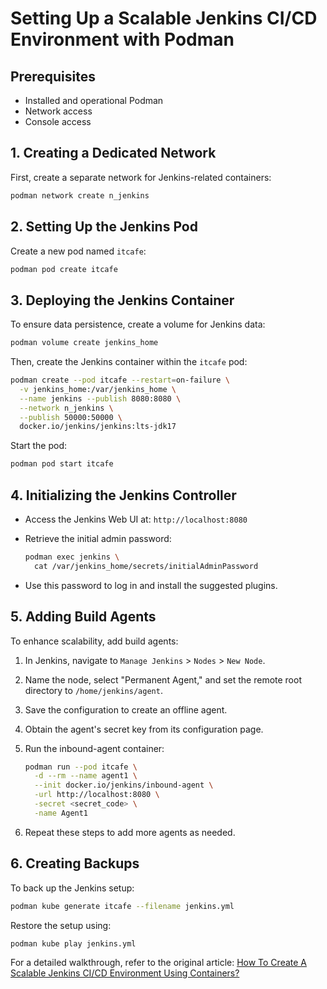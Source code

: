 # Setting Up a Scalable Jenkins CI/CD Environment with Podman

## Prerequisites

- Installed and operational Podman
- Network access
- Console access

## 1. Creating a Dedicated Network

First, create a separate network for Jenkins-related containers:

```sh
podman network create n_jenkins
```

## 2. Setting Up the Jenkins Pod

Create a new pod named `itcafe`:

```sh
podman pod create itcafe
```

## 3. Deploying the Jenkins Container

To ensure data persistence, create a volume for Jenkins data:

```sh
podman volume create jenkins_home
```

Then, create the Jenkins container within the `itcafe` pod:

```sh
podman create --pod itcafe --restart=on-failure \
  -v jenkins_home:/var/jenkins_home \
  --name jenkins --publish 8080:8080 \
  --network n_jenkins \
  --publish 50000:50000 \
  docker.io/jenkins/jenkins:lts-jdk17
```

Start the pod:

```sh
podman pod start itcafe
```

## 4. Initializing the Jenkins Controller

- Access the Jenkins Web UI at: `http://localhost:8080`
- Retrieve the initial admin password:

  ```sh
  podman exec jenkins \
    cat /var/jenkins_home/secrets/initialAdminPassword
  ```

- Use this password to log in and install the suggested plugins.

## 5. Adding Build Agents

To enhance scalability, add build agents:

1. In Jenkins, navigate to `Manage Jenkins` > `Nodes` > `New Node`.
2. Name the node, select "Permanent Agent," and set the remote root directory to `/home/jenkins/agent`.
3. Save the configuration to create an offline agent.
4. Obtain the agent's secret key from its configuration page.
5. Run the inbound-agent container:

   ```sh
   podman run --pod itcafe \
     -d --rm --name agent1 \
     --init docker.io/jenkins/inbound-agent \
     -url http://localhost:8080 \
     -secret <secret_code> \
     -name Agent1
   ```

6. Repeat these steps to add more agents as needed.

## 6. Creating Backups

To back up the Jenkins setup:

```sh
podman kube generate itcafe --filename jenkins.yml
```

Restore the setup using:

```sh
podman kube play jenkins.yml
```

For a detailed walkthrough, refer to the original article: [How To Create A Scalable Jenkins CI/CD Environment Using Containers?](https://tomsitcafe.com/2023/12/05/how-to-create-a-scalable-jenkins-ci-cd-environment-using-containers/)

